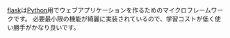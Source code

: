 [flask](https://flask.palletsprojects.com/)は[Python](https://www.python.org/)用でウェブアプリケーションを作るためのマイクロフレームワークです。
必要最小限の機能が綺麗に実装されているので、学習コストが低く使い勝手がかなり良いです。
